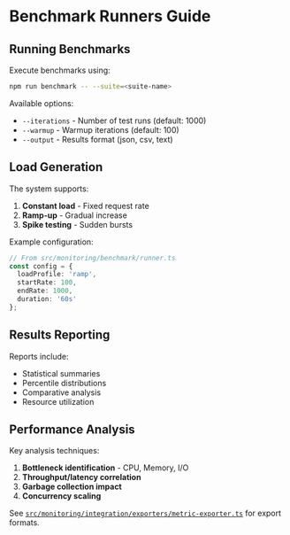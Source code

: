 # Benchmark Runners Guide

## Running Benchmarks
Execute benchmarks using:
```bash
npm run benchmark -- --suite=<suite-name>
```

Available options:
- `--iterations` - Number of test runs (default: 1000)
- `--warmup` - Warmup iterations (default: 100)
- `--output` - Results format (json, csv, text)

## Load Generation
The system supports:
1. **Constant load** - Fixed request rate
2. **Ramp-up** - Gradual increase
3. **Spike testing** - Sudden bursts

Example configuration:
```typescript
// From src/monitoring/benchmark/runner.ts
const config = {
  loadProfile: 'ramp',
  startRate: 100,
  endRate: 1000,
  duration: '60s'
};
```

## Results Reporting
Reports include:
- Statistical summaries
- Percentile distributions
- Comparative analysis
- Resource utilization

## Performance Analysis
Key analysis techniques:
1. **Bottleneck identification** - CPU, Memory, I/O
2. **Throughput/latency correlation**
3. **Garbage collection impact**
4. **Concurrency scaling**

See [`src/monitoring/integration/exporters/metric-exporter.ts`](src/monitoring/integration/exporters/metric-exporter.ts:1) for export formats.